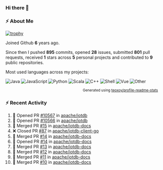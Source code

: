 ### Hi there 👋

### :zap: About Me

[![trophy](https://github-profile-trophy.vercel.app/?username=HTHou&theme=onedark)](https://github.com/ryo-ma/github-profile-trophy)
   
Joined Github **6** years ago.

Since then I pushed **895** commits, opened **28** issues, submitted **801** pull requests, received **1** stars across **5** personal projects and contributed to **9** public repositories.

Most used languages across my projects:

![Java](https://img.shields.io/static/v1?style=flat-square&label=%E2%A0%80&color=555&labelColor=%23b07219&message=Java%EF%B8%B194.4%25)
![JavaScript](https://img.shields.io/static/v1?style=flat-square&label=%E2%A0%80&color=555&labelColor=%23f1e05a&message=JavaScript%EF%B8%B11.4%25)
![Python](https://img.shields.io/static/v1?style=flat-square&label=%E2%A0%80&color=555&labelColor=%233572A5&message=Python%EF%B8%B10.7%25)
![Scala](https://img.shields.io/static/v1?style=flat-square&label=%E2%A0%80&color=555&labelColor=%23c22d40&message=Scala%EF%B8%B10.6%25)
![C++](https://img.shields.io/static/v1?style=flat-square&label=%E2%A0%80&color=555&labelColor=%23f34b7d&message=C%2B%2B%EF%B8%B10.6%25)
![Shell](https://img.shields.io/static/v1?style=flat-square&label=%E2%A0%80&color=555&labelColor=%2389e051&message=Shell%EF%B8%B10.4%25)
![Vue](https://img.shields.io/static/v1?style=flat-square&label=%E2%A0%80&color=555&labelColor=%2341b883&message=Vue%EF%B8%B10.3%25)
![Other](https://img.shields.io/static/v1?style=flat-square&label=%E2%A0%80&color=555&labelColor=%23ededed&message=Other%EF%B8%B11.2%25)

<p align="right"><sub>Generated using <a href="https://github.com/marketplace/actions/profile-readme-stats">teoxoy/profile-readme-stats</a></sub></p>


<!--![](https://github.com/HTHou/HTHou/blob/output/github-contribution-grid-snake.svg)-->

<!--![Haonan Hou's github stats](https://github-readme-stats.vercel.app/api?username=HTHou&count_private=true&show_icons=true&theme=onedark)-->

<!--![Haonan Hou's wakatime stats](https://github-readme-stats.vercel.app/api/wakatime?username=HTHou&layout=compact&theme=onedark)-->

<!--![Top Langs](https://github-readme-stats.vercel.app/api/top-langs/?username=HTHou&theme=onedark&layout=compact)-->

### :zap: Recent Activity
<!--START_SECTION:activity-->
1. 💪 Opened PR [#10567](https://github.com/apache/iotdb/pull/10567) in [apache/iotdb](https://github.com/apache/iotdb)
2. 💪 Opened PR [#10566](https://github.com/apache/iotdb/pull/10566) in [apache/iotdb](https://github.com/apache/iotdb)
3. 🎉 Merged PR [#15](https://github.com/apache/iotdb-docs/pull/15) in [apache/iotdb-docs](https://github.com/apache/iotdb-docs)
4. ❌ Closed PR [#87](https://github.com/apache/iotdb-client-go/pull/87) in [apache/iotdb-client-go](https://github.com/apache/iotdb-client-go)
5. 🎉 Merged PR [#14](https://github.com/apache/iotdb-docs/pull/14) in [apache/iotdb-docs](https://github.com/apache/iotdb-docs)
6. 💪 Opened PR [#14](https://github.com/apache/iotdb-docs/pull/14) in [apache/iotdb-docs](https://github.com/apache/iotdb-docs)
7. 🎉 Merged PR [#13](https://github.com/apache/iotdb-docs/pull/13) in [apache/iotdb-docs](https://github.com/apache/iotdb-docs)
8. 🎉 Merged PR [#12](https://github.com/apache/iotdb-docs/pull/12) in [apache/iotdb-docs](https://github.com/apache/iotdb-docs)
9. 🎉 Merged PR [#11](https://github.com/apache/iotdb-docs/pull/11) in [apache/iotdb-docs](https://github.com/apache/iotdb-docs)
10. 🎉 Merged PR [#10](https://github.com/apache/iotdb-docs/pull/10) in [apache/iotdb-docs](https://github.com/apache/iotdb-docs)
<!--END_SECTION:activity-->

<!--
**HTHou/HTHou** is a ✨ _special_ ✨ repository because its `README.md` (this file) appears on your GitHub profile.

Here are some ideas to get you started:

- 🔭 I’m currently working on ...
- 🌱 I’m currently learning ...
- 👯 I’m looking to collaborate on ...
- 🤔 I’m looking for help with ...
- 💬 Ask me about ...
- 📫 How to reach me: ...
- 😄 Pronouns: ...
- ⚡ Fun fact: ...
-->
